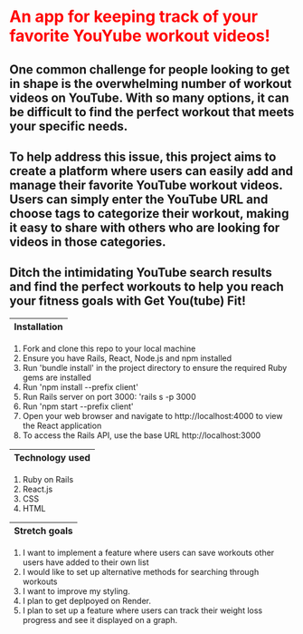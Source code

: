 # <span style="color: red;">An app for keeping track of your favorite YouYube workout videos!</span>
## One common challenge for people looking to get in shape is the overwhelming number of workout videos on YouTube. With so many options, it can be difficult to find the perfect workout that meets your specific needs.
## To help address this issue, this project aims to create a platform where users can easily add and manage their favorite YouTube workout videos. Users can simply enter the YouTube URL and choose tags to categorize their workout, making it easy to share with others who are looking for videos in those categories.
## Ditch the intimidating YouTube search results and find the perfect workouts to help you reach your fitness goals with Get You(tube) Fit! 
Installation  | 
------------- | 
1. Fork and clone this repo to your local machine
2. Ensure you have Rails, React, Node.js and npm installed   
2. Run 'bundle install' in the project directory to ensure the required Ruby gems are installed 
3. Run 'npm install --prefix client'  
4. Run Rails server on port 3000: 'rails s -p 3000
5. Run 'npm start --prefix client'
6. Open your web browser and navigate to http://localhost:4000 to view the React application
7. To access the Rails API, use the base URL http://localhost:3000


Technology used  | 
------------- | 
1. Ruby on Rails 
2. React.js
3. CSS
4. HTML

Stretch goals |
------------- |
1. I want to implement a feature where users can save workouts other users have added to their own list <br>
2. I would like to set up alternative methods for searching through workouts <br>
3. I want to improve my styling.<br>
4. I plan to get deplpoyed on Render.<br>
5. I plan to set up a feature where users can track their weight loss progress and see it displayed on a graph. 
